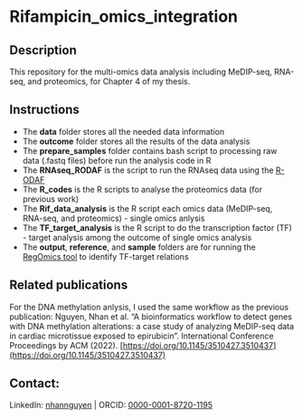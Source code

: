 # Rifampicin_omics_integration

## Description
This repository for the multi-omics data analysis including MeDIP-seq, RNA-seq, and proteomics, for Chapter 4 of my thesis.

## Instructions
- The **data** folder stores all the needed data information
- The **outcome** folder stores all the results of the data analysis
- The **prepare_samples** folder contains bash script to processing raw data (.fastq files) before run the analysis code in R
- The **RNAseq_RODAF** is the script to run the RNAseq data using the [R-ODAF](https://doi.org/10.1016/j.yrtph.2022.105143) 
- The **R_codes** is the R scripts to analyse the proteomics data (for previous work)
- The **Rif_data_analysis** is the R script each omics data (MeDIP-seq, RNA-seq, and proteomics) - single omics anlysis
- The **TF_target_analysis** is the R script to do the transcription factor (TF) - target analysis among the outcome of single omics analysis
- The **output**, **reference**, and **sample** folders are for running the [RegOmics tool](https://github.com/NhanNguyen000/RegOmics) to identify TF-target relations

## Related publications 
For the DNA methylation anlysis, I used the same workflow as the previous publication: Nguyen, Nhan et al. “A bioinformatics workflow to detect genes with DNA methylation alterations: a case study of analyzing MeDIP-seq data in cardiac microtissue exposed to epirubicin”. International Conference Proceedings by ACM (2022). [https://doi.org/10.1145/3510427.3510437](https://doi.org/10.1145/3510427.3510437)

## Contact:
LinkedIn:	[nhannguyen](https://www.linkedin.com/in/nhannguyen1412) | ORCID: [0000-0001-8720-1195](https://orcid.org/0000-0001-8720-1195)
